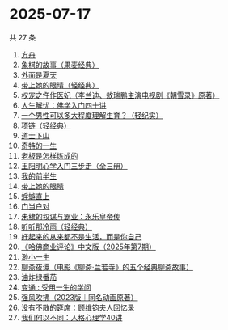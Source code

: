 # 2025-07-17

共 27 条

<!-- BEGIN WEREAD -->
<!-- 最后更新时间 2025-07-17 12:28:39 +0800 -->
1. [方舟](https://weread.qq.com/web/bookDetail/b1132730813ab9a9fg012df1)
1. [象棋的故事（果麦经典）](https://weread.qq.com/web/bookDetail/df532860813ab8dcbg0128a9)
1. [外面是夏天](https://weread.qq.com/web/bookDetail/8d732e60813ab823ag017ade)
1. [带上她的眼晴（轻经典）](https://weread.qq.com/web/bookDetail/0f032480813ab9f2bg0128ad)
1. [权宠之仵作医妃（李兰迪、敖瑞鹏主演电视剧《朝雪录》原著）](https://weread.qq.com/web/bookDetail/49732cf0713cf075497323f)
1. [人生解忧：佛学入门四十讲](https://weread.qq.com/web/bookDetail/a2332ee0813aba1a7g0123df)
1. [一个男性可以多大程度理解生育？（轻纪实）](https://weread.qq.com/web/bookDetail/07332830813ab9cddg011956)
1. [项链（轻经典）](https://weread.qq.com/web/bookDetail/6fd32240813ab9b97g017662)
1. [道士下山](https://weread.qq.com/web/bookDetail/7f5328c0813aba1deg0176b4)
1. [奇特的一生](https://weread.qq.com/web/bookDetail/81032f50813ab8727g018948)
1. [老板是怎样炼成的](https://weread.qq.com/web/bookDetail/c7332210813aba1f3g017987)
1. [王阳明心学入门三步走（全三册）](https://weread.qq.com/web/bookDetail/bef32c20813aba1dbg018aa3)
1. [我的前半生](https://weread.qq.com/web/bookDetail/6b732340813aba15cg0140db)
1. [带上她的眼睛](https://weread.qq.com/web/bookDetail/37a32900813ab8ce7g019c99)
1. [蜉蝣直上](https://weread.qq.com/web/bookDetail/63832fc0813aba215g01097b)
1. [门当户对](https://weread.qq.com/web/bookDetail/ae1328a0813aba023g017506)
1. [朱棣的权谋与霸业：永乐皇帝传](https://weread.qq.com/web/bookDetail/d4932b60813aba08fg010372)
1. [听听那冷雨（轻经典）](https://weread.qq.com/web/bookDetail/48f325c0813aba168g0106e1)
1. [好起来的从来都不是生活，而是你自己](https://weread.qq.com/web/bookDetail/28032050813ab8649g016c07)
1. [《哈佛商业评论》中文版（2025年第7期）](https://weread.qq.com/web/bookDetail/fcf32d20813aba239g019954)
1. [渺小一生](https://weread.qq.com/web/bookDetail/399321a071922ec83998e2f)
1. [聊斋夜谭（电影《聊斋·兰若寺》的五个经典聊斋故事）](https://weread.qq.com/web/bookDetail/2b5328a0813aba222g0183c4)
1. [油炸绿番茄](https://weread.qq.com/web/bookDetail/a3e32780813ab99c2g015bf4)
1. [变通 : 受用一生的学问](https://weread.qq.com/web/bookDetail/45532310813ab7f2fg01770f)
1. [强风吹拂（2023版｜同名动画原著）](https://weread.qq.com/web/bookDetail/43432090719fc436434630c)
1. [没有不散的筵席：顾维钧夫人回忆录](https://weread.qq.com/web/bookDetail/d8232bd0813ab6ca0g016956)
1. [我们何以不同：人格心理学40讲](https://weread.qq.com/web/bookDetail/63832ca0813ab82c6g017a48)
<!-- END WEREAD -->